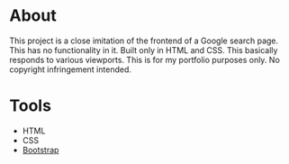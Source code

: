 # About
This project is a close imitation of the frontend of a Google search page.
This has no functionality in it. Built only in HTML and CSS.
This basically responds to various viewports.
This is for my portfolio purposes only. No copyright infringement intended.
# Tools
- HTML 
- CSS
- [Bootstrap](https://getbootstrap.com)
